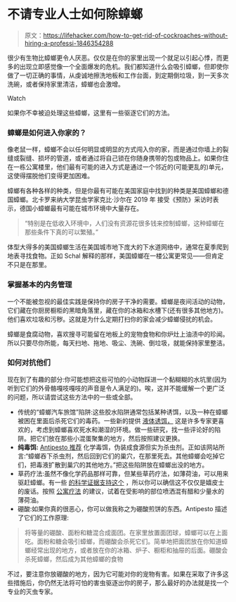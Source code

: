# 不请专业人士如何除蟑螂

> 原文：<https://lifehacker.com/how-to-get-rid-of-cockroaches-without-hiring-a-professi-1846354288>

很少有生物比蟑螂更令人厌恶。仅仅是在你的家里出现一个就足以引起心悸，而更多的出现立即感觉像一个全面爆发的危机。我们都知道什么会吸引蟑螂，但即使你做了一切正确的事情，从虔诚地擦洗地板和工作台面，到定期倒垃圾，到一天多次洗碗，或者保持家里清洁，蟑螂也会激增。

Watch

如果你不幸被迫处理这些蟑螂，这里有一些驱逐它们的方法。

### 蟑螂是如何进入你家的？

像老鼠一样，蟑螂不会以任何明显或明显的方式闯入你的家，而是通过你墙上的裂缝或裂缝、损坏的管道，或者通过将自己锁在你随身携带的包或物品上。如果你住在一栋公寓楼里，他们最有可能的进入方式是通过一个邻近的(可能更乱的)单元，这使得摆脱他们变得更加困难。

蟑螂有各种各样的种类，但是你最有可能在美国家庭中找到的种类是美国蟑螂和德国蟑螂。北卡罗来纳大学昆虫学家克比·沙尔在 2019 年 接受《预防》采访时表示，德国小蟑螂最有可能在城市环境中大量存在。

> “特别是在低收入环境中，人们没有资源花很多钱来控制蟑螂，这种蟑螂在那些条件下真的可以繁殖。”

体型大得多的美国蟑螂生活在美国城市地下庞大的下水道网络中，通常在夏季爬到地表寻找食物。正如 Schal 解释的那样，美国蟑螂在一楼公寓更常见——但肯定不只是在那里。

### 掌握基本的内务管理

一个不能被忽视的最佳实践是保持你的房子干净的需要。蟑螂是夜间活动的动物，它们藏在你厨房橱柜的黑暗角落里，藏在你的冰箱和水槽下(还有很多其他地方)。他们喜欢垃圾和污秽。这就是为什么定期打扫你的家会减少蟑螂侵扰的机会。

蟑螂是食腐动物，喜欢搜寻可能留在地板上的宠物食物和你炉灶上油渍中的珍闻。所以只要尽你所能，每天扫地、拖地、吸尘、洗碗、倒垃圾，就能保持家里整洁。

### 如何对抗他们

现在到了有趣的部分:你可能想把这些可怕的小动物踩进一个黏糊糊的水坑里(因为听到它们的外骨骼嘎吱嘎吱的声音是令人满足的)。唉，这并不能缓解一个更广泛的问题，所以请尝试这些方法中的一些或全部。

*   传统的“蟑螂汽车旅馆”陷阱:这些胶水陷阱通常包括某种诱饵，以及一种在蟑螂被困在里面后杀死它们的毒药。一些新的提供 [液体诱饵，](https://www.homedepot.com/p/Hot-Shot-Ultra-Liquid-Roach-Bait-6-Count-HG-95789-4/100557819) 这是许多专家更喜欢的，考虑到蟑螂喜欢死水和潮湿的环境。做一些研究，找一些评论好的陷阱。把它们放在那些小混蛋聚集的地方，然后按照建议更换。
*   **纯毒饵:** [Antipesto 推荐](https://www.antipesto.com/blog/tired-sharing-your-home-roaches-10-diy-ways-keep-them-away) 化学毒饵，伪装成食源但实为杀虫剂。正如该网站所言:“蟑螂吞下杀虫剂，然后回到它们的巢穴，在那里死去。其他蟑螂会吃掉它们，把毒液扩散到巢穴的其他地方。”把这些陷阱放在蟑螂出没的地方。
*   草药疗法:虽然不像化学药品那样可靠，但某些草药疗法，如薄荷油，可以用来驱赶蟑螂。有一些 [的科学证据支持这个](https://scentsoc.org/Volumes/JAUE/v18/149.pdf) ，所以你可以确信这不仅仅是嬉皮士的废话。按照 [公寓疗法](https://www.apartmenttherapy.com/3-non-toxic-tips-for-ridding-your-home-of-roaches-235328) 的建议，试着在受影响的部位喷洒混有醋和少量水的薄荷油。
*   硼酸:如果你真的很恶心，你可以做我称之为硼酸煎饼的东西。Antipesto 描述了它们的工作原理:

> 将等量的硼酸、面粉和糖混合成面团。在家里放置面团球，蟑螂可以在上面吃。面粉和糖会吸引蟑螂，而硼酸会杀死它们。简单地把面团放在你知道蟑螂经常出现的地方，或者放在你的冰箱、炉子、橱柜和抽屉的后面。硼酸会杀死蟑螂，然后成为其他蟑螂的食物

不过，要注意你放硼酸的地方，因为它可能对你的宠物有害。如果在采取了许多这些措施后，你仍然无法将可怕的害虫驱逐出你的房子，那么最好的办法就是找一个专业的灭虫专家。